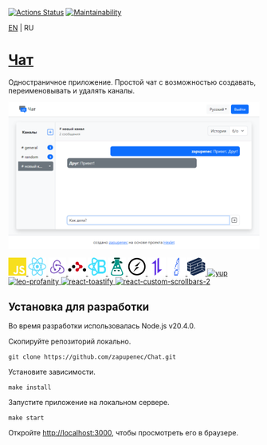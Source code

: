 [![Actions Status](https://github.com/zapupenec/Chat/workflows/hexlet-check/badge.svg)](https://github.com/zapupenec/Chat/actions)
[![Maintainability](https://api.codeclimate.com/v1/badges/069c28377c83cdaed29f/maintainability)](https://codeclimate.com/github/zapupenec/Chat/maintainability)

[EN](https://github.com/zapupenec/Chat) | RU

# [Чат](https://chat-zapupenec.up.railway.app)
Одностраничное приложение. Простой чат с возможностью создавать, переименовывать и удалять каналы.

![screenshot-ru](/images/chat-ru.png)

<p>
  <a href="https://developer.mozilla.org/en-US/docs/Web/JavaScript" target="_blank" rel="noreferrer">
    <img src="./images/icons/js.svg" width="36" height="36" alt="JavaScript" title="JavaScript"/>
  </a>
  <a href="https://react.dev" target="_blank" rel="noreferrer">
    <img src="./images/icons/react.svg" width="36" height="36" alt="react" title="react"/>
  </a>
  <a href="https://redux-toolkit.js.org" target="_blank" rel="noreferrer">
    <img src="./images/icons/redux.svg" width="36" height="36" alt="redux-toolkit" title="redux-toolkit"/>
  </a>
  <a href="https://reactrouter.com" target="_blank" rel="noreferrer">
    <img src="./images/icons/react-router.svg" width="36" height="36" alt="react-router" title="react-router"/>
  </a>
  <a href="https://react-bootstrap.netlify.app" target="_blank" rel="noreferrer">
    <img src="./images/icons/react-bootstrap.svg" width="36" height="36" alt="react-bootstrap" title="react-bootstrap"/>
  </a>
  </a>
    <a href="https://react.i18next.com" target="_blank" rel="noreferrer">
    <img src="./images/icons/i18next.svg" width="36" height="36" alt="react-i18next" title="react-i18next"/>
  </a>
  <a href="https://socket.io" target="_blank" rel="noreferrer">
    <img src="./images/icons/socketIO.svg" width="36" height="36" alt="socket.io" title="socket.io"/>
  </a>
  <a href="https://axios-http.com" target="_blank" rel="noreferrer">
    <img src="./images/icons/axios.svg" width="36" height="36" alt="axios" title="axios"/>
  </a>
  <a href="https://rollbar.com/" target="_blank" rel="noreferrer">
    <img src="./images/icons/rollbar.svg" width="36" height="36" alt="rollbar" title="rollbar"/>
  </a>
  <a href="https://formik.org" target="_blank" rel="noreferrer">
    <img src="./images/icons/formik.svg" width="36" height="36" alt="formik" title="formik"/>
  </a>
  </a>
    <a href="https://github.com/jquense/yup" target="_blank" rel="noreferrer">
    <img src="https://img.shields.io/badge/❗-yup-green" height="36" alt="yup" title="yup"/>
  </a>
  </a>
    <a href="https://github.com/jojoee/leo-profanity" target="_blank" rel="noreferrer">
    <img src="https://img.shields.io/badge/🙊-leo--profanity-green"height="36" alt="leo-profanity" title="leo-profanity"/>
  </a>
  </a>
    <a href="https://fkhadra.github.io/react-toastify/introduction" target="_blank" rel="noreferrer">
    <img src="https://img.shields.io/badge/🦄-react--toastify-green"height="36" alt="react-toastify" title="react-toastify"/>
  </a>
  </a>
    <a href="https://github.com/RobPethick/react-custom-scrollbars-2" target="_blank" rel="noreferrer">
    <img src="https://img.shields.io/badge/📜-react--custom--scrollbars--2-green"height="36" alt="react-custom-scrollbars-2" title="react-custom-scrollbars-2"/>
  </a>
</p>

## Установка для разработки
Во время разработки использовалась Node.js v20.4.0.

Скопируйте репозиторий локально.
```
git clone https://github.com/zapupenec/Chat.git
```
Установите зависимости.
```
make install
```
Запустите приложение на локальном сервере.
```
make start
```
Откройте [http://localhost:3000](http://localhost:3000), чтобы просмотреть его в браузере.
